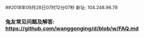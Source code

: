 ##2018年09月28日07时12分07秒 新址: 104.248.96.78
### 兔友常见问题及解答: https://github.com/wanggonging/d/blob/w/FAQ.md
